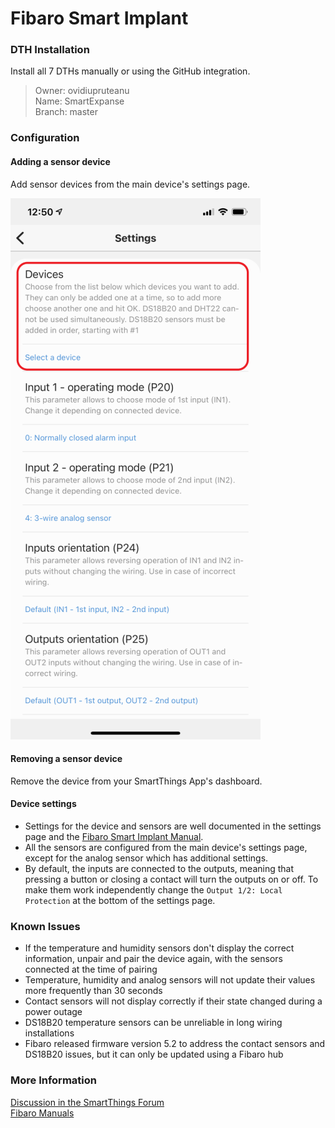 # Fibaro Smart Implant

### DTH Installation

Install all 7 DTHs manually or using the GitHub integration.
> Owner: ovidiupruteanu  
> Name: SmartExpanse  
> Branch: master

### Configuration
#### Adding a sensor device
Add sensor devices from the main device's settings page.

![Add Device](/resources/smart-implant-settings-add-device.png)

#### Removing a sensor device
Remove the device from your SmartThings App's dashboard.

#### Device settings
* Settings for the device and sensors are well documented in the settings page and the [Fibaro Smart Implant Manual](https://manuals.fibaro.com/content/manuals/en/FGBS-222/FGBS-222-EN-T-v1.2.pdf).  
* All the sensors are configured from the main device's settings page, except for the analog sensor which has additional settings.  
* By default, the inputs are connected to the outputs, meaning that pressing a button or closing a contact will turn the outputs on or off. To make them work independently change the `Output 1/2: Local Protection` at the bottom of the settings page.

### Known Issues
* If the temperature and humidity sensors don't display the correct information, unpair and pair the device again, with the sensors connected at the time of pairing
* Temperature, humidity and analog sensors will not update their values more frequently than 30 seconds
* Contact sensors will not display correctly if their state changed during a power outage
* DS18B20 temperature sensors can be unreliable in long wiring installations
* Fibaro released firmware version 5.2 to address the contact sensors and DS18B20 issues, but it can only be updated using a Fibaro hub

### More Information
[Discussion in the SmartThings Forum](https://community.smartthings.com/t/fibaro-smart-implant/158744)  
[Fibaro Manuals](https://manuals.fibaro.com/smart-implant/)
